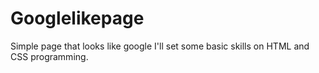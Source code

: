# Googlelikepage
Simple page that looks like google
I'll set some basic skills on HTML and CSS programming.
